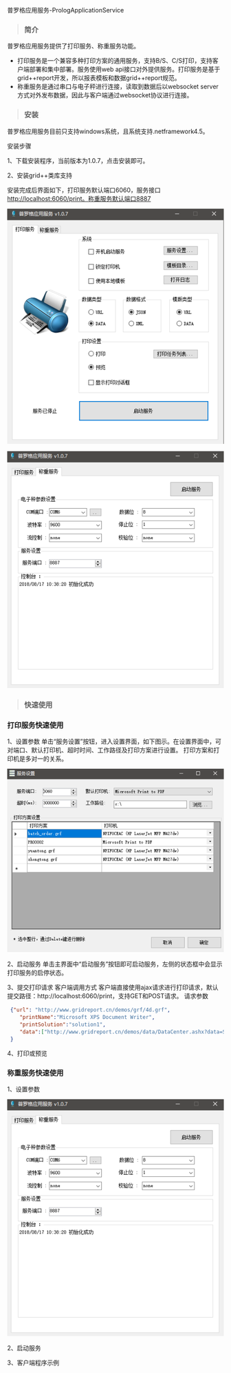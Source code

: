 普罗格应用服务-PrologApplicationService

> ### 简介

普罗格应用服务提供了打印服务、称重服务功能。

* 打印服务是一个兼容多种打印方案的通用服务，支持B/S、C/S打印，支持客户端部署和集中部署。服务使用web api接口对外提供服务。打印服务是基于grid++report开发，所以报表模板和数据grid++report规范。
* 称重服务是通过串口与电子秤进行连接，读取到数据后以websocket server方式对外发布数据，因此与客户端通过websocket协议进行连接。

> ### 安装

普罗格应用服务目前只支持windows系统，且系统支持.netframework4.5。

安装步骤

1、下载安装程序，当前版本为1.0.7，点击安装即可。

2、安装grid++类库支持

安装完成后界面如下，打印服务默认端口6060，服务接口[http://localhost:6060/print。称重服务默认端口8887](http://localhost:6060/print。称重服务默认端口8887)

![](/assets/import8172.png)

![](/assets/import8173.png)

> ### 快速使用

### 打印服务快速使用

1、设置参数
单击“服务设置”按钮，进入设置界面，如下图示。在设置界面中，可对端口、默认打印机、超时时间、工作路径及打印方案进行设置。
    打印方案和打印机是多对一的关系。

![](/assets/import8175.png)

2、启动服务
单击主界面中“启动服务”按钮即可启动服务，左侧的状态框中会显示打印服务的启停状态。

3、提交打印请求
客户端调用方式
客户端直接使用ajax请求进行打印请求，默认提交路径：http://localhost:6060/print，支持GET和POST请求。
请求参数
```json
 {"url": "http://www.gridreport.cn/demos/grf/4d.grf",
    "printName":"Microsoft XPS Document Writer",
    "printSolution":"solution1",
    "data":["http://www.gridreport.cn/demos/data/DataCenter.ashx?data=SubReport_4d&city=%E5%A4%A9%E6%B4%A5"]
 }
```



4、打印或预览

### 称重服务快速使用

1、设置参数
    
![](/assets/import8173.png)

2、启动服务

3、客户端程序示例

